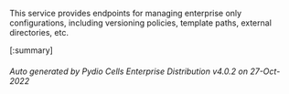 






This service provides endpoints for managing enterprise only configurations, including versioning policies, template paths, external directories, etc.

[:summary]

###### Auto generated by Pydio Cells Enterprise Distribution v4.0.2 on 27-Oct-2022
